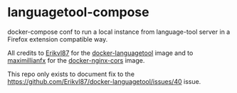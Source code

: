 # languagetool-compose
docker-compose conf to run a local instance from language-tool server in a Firefox extension compatible way.

All credits to [Erikvl87](https://github.com/Erikvl87) for the [docker-languagetool](https://github.com/Erikvl87/docker-languagetool) image and to [maximillianfx](https://github.com/maximillianfx)
for the [docker-nginx-cors](https://github.com/maximillianfx/docker-nginx-cors) image. 

This repo only exists to document fix to the https://github.com/Erikvl87/docker-languagetool/issues/40 issue.
